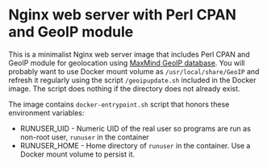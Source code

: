 # Nginx web server with Perl CPAN and GeoIP module

This is a minimalist Nginx web server image that includes Perl CPAN and GeoIP module for geolocation using [MaxMind GeoIP database](https://www.maxmind.com/en/geoip2-services-and-databases). You will probably want to use Docker mount volume as `/usr/local/share/GeoIP` and refresh it regularly using the script `/geoipupdate.sh` included in the Docker image. The script does nothing if the directory does not already exist.

The image contains `docker-entrypoint.sh` script that honors these environment variables:

- RUNUSER_UID - Numeric UID of the real user so programs are run as non-root user, `runuser` in the container
- RUNUSER_HOME - Home directory of `runuser` in the container. Use a Docker mount volume to persist it.

